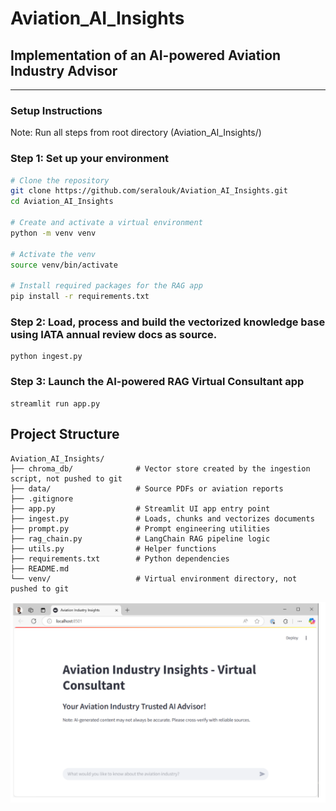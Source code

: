 # Aviation_AI_Insights
## Implementation of an AI-powered Aviation Industry Advisor

---

### Setup Instructions

Note: Run all steps from root directory (Aviation_AI_Insights/)
### Step 1: Set up your environment

```bash
# Clone the repository
git clone https://github.com/seralouk/Aviation_AI_Insights.git
cd Aviation_AI_Insights

# Create and activate a virtual environment
python -m venv venv

# Activate the venv
source venv/bin/activate

# Install required packages for the RAG app
pip install -r requirements.txt
```

### Step 2: Load, process and build the vectorized knowledge base using IATA annual review docs as source.
```
python ingest.py
```

### Step 3: Launch the AI-powered RAG Virtual Consultant app
```
streamlit run app.py
```

## Project Structure 
```
Aviation_AI_Insights/
├── chroma_db/              # Vector store created by the ingestion script, not pushed to git
├── data/                   # Source PDFs or aviation reports
├── .gitignore
├── app.py                  # Streamlit UI app entry point
├── ingest.py               # Loads, chunks and vectorizes documents
├── prompt.py               # Prompt engineering utilities
├── rag_chain.py            # LangChain RAG pipeline logic
├── utils.py                # Helper functions
├── requirements.txt        # Python dependencies
├── README.md
└── venv/                   # Virtual environment directory, not pushed to git

```

![Solution_Overview](img/solution.png?raw=true)
